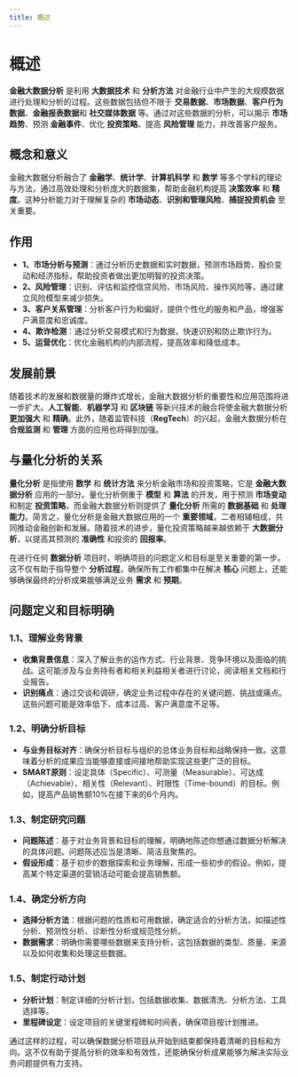 ```yaml
---
title: 概述
---
```


# 概述

**金融大数据分析** 是利用 **大数据技术** 和 **分析方法** 对金融行业中产生的大规模数据进行处理和分析的过程。这些数据包括但不限于 **交易数据**、**市场数据**、**客户行为数据**、**金融报表数据**和 **社交媒体数据** 等。通过对这些数据的分析，可以揭示 **市场趋势**、预测 **金融事件**、优化 **投资策略**、提高 **风险管理** 能力，并改善客户服务。

## 概念和意义

金融大数据分析融合了 **金融学**、**统计学**、**计算机科学** 和 **数学** 等多个学科的理论与方法，通过高效处理和分析庞大的数据集，帮助金融机构提高 **决策效率** 和 **精度**。这种分析能力对于理解复杂的 **市场动态**、**识别和管理风险**、**捕捉投资机会** 至关重要。

## 作用

- **1、市场分析与预测**：通过分析历史数据和实时数据，预测市场趋势、股价变动和经济指标，帮助投资者做出更加明智的投资决策。
- **2、风险管理**：识别、评估和监控信贷风险、市场风险、操作风险等，通过建立风险模型来减少损失。
- **3、客户关系管理**：分析客户行为和偏好，提供个性化的服务和产品，增强客户满意度和忠诚度。
- **4、欺诈检测**：通过分析交易模式和行为数据，快速识别和防止欺诈行为。
- **5、运营优化**：优化金融机构的内部流程，提高效率和降低成本。

## 发展前景

随着技术的发展和数据量的爆炸式增长，金融大数据分析的重要性和应用范围将进一步扩大。**人工智能**、**机器学习** 和 **区块链** 等新兴技术的融合将使金融大数据分析 **更加强大** 和 **精确**。此外，随着监管科技（**RegTech**）的兴起，金融大数据分析在 **合规监测** 和 **管理** 方面的应用也将得到加强。

## 与量化分析的关系

**量化分析** 是指使用 **数学** 和 **统计方法** 来分析金融市场和投资策略，它是 **金融大数据分析** 应用的一部分。量化分析侧重于 **模型** 和 **算法** 的开发，用于预测 **市场变动** 和制定 **投资策略**，而金融大数据分析则提供了 **量化分析** 所需的 **数据基础** 和 **处理能力**。简言之，量化分析是金融大数据应用的一个 **重要领域**，二者相辅相成，共同推动金融创新和发展。随着技术的进步，量化投资策略越来越依赖于 **大数据分析**，以提高其预测的 **准确性** 和投资的 **回报率**。

在进行任何 **数据分析** 项目时，明确项目的问题定义和目标是至关重要的第一步。这不仅有助于指导整个 **分析过程**，确保所有工作都集中在解决 **核心** 问题上，还能够确保最终的分析成果能够满足业务 **需求** 和 **预期**。

## 问题定义和目标明确

### 1.1、理解业务背景

- **收集背景信息**：深入了解业务的运作方式、行业背景、竞争环境以及面临的挑战。这可能涉及与业务持有者和相关利益相关者进行讨论，阅读相关文档和行业报告。
- **识别痛点**：通过交谈和调研，确定业务过程中存在的关键问题、挑战或痛点。这些问题可能是效率低下、成本过高、客户满意度不足等。

### 1.2、明确分析目标

- **与业务目标对齐**：确保分析目标与组织的总体业务目标和战略保持一致。这意味着分析的成果应当能够直接或间接地帮助实现这些更广泛的目标。
- **SMART原则**：设定具体（Specific）、可测量（Measurable）、可达成（Achievable）、相关性（Relevant）、时限性（Time-bound）的目标。例如，提高产品销售额10%在接下来的6个月内。

### 1.3、制定研究问题

- **问题陈述**：基于对业务背景和目标的理解，明确地陈述你想通过数据分析解决的具体问题。问题陈述应当是清晰、简洁且聚焦的。
- **假设形成**：基于初步的数据探索和业务理解，形成一些初步的假设。例如，提高某个特定渠道的营销活动可能会提高销售额。

### 1.4、确定分析方向

- **选择分析方法**：根据问题的性质和可用数据，确定适合的分析方法，如描述性分析、预测性分析、诊断性分析或规范性分析。
- **数据需求**：明确你需要哪些数据来支持分析，这包括数据的类型、质量、来源以及如何收集和处理这些数据。

### 1.5、制定行动计划

- **分析计划**：制定详细的分析计划，包括数据收集、数据清洗、分析方法、工具选择等。
- **里程碑设定**：设定项目的关键里程碑和时间表，确保项目按计划推进。

通过这样的过程，可以确保数据分析项目从开始到结束都保持着清晰的目标和方向。这不仅有助于提高分析的效率和有效性，还能确保分析成果能够为解决实际业务问题提供有力支持。